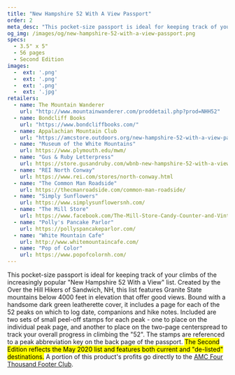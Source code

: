 ```yaml
---
title: "New Hampshire 52 With A View Passport"
order: 2
meta_desc: "This pocket-size passport is ideal for keeping track of your climbs of the increasingly popular 'New Hampshire 52 With a View' list."
og_img: /images/og/new-hampshire-52-with-a-view-passport.png
specs:
  - 3.5" x 5"
  - 56 pages
  - Second Edition
images:
  -  ext: '.png'
  -  ext: '.png'
  -  ext: '.png'
  -  ext: '.jpg'
retailers:
  - name: The Mountain Wanderer
    url: "http://www.mountainwanderer.com/proddetail.php?prod=NHH52"
  - name: Bondcliff Books
    url: "https://www.bondcliffbooks.com/"
  - name: Appalachian Mountain Club
    url: "https://amcstore.outdoors.org/new-hampshire-52-with-a-view-passport-055169"
  - name: "Museum of the White Mountains"
    url: https://www.plymouth.edu/mwm/
  - name: "Gus & Ruby Letterpress"
    url: https://store.gusandruby.com/wbnb-new-hampshire-52-with-a-view-passport-book.html
  - name: "REI North Conway"
    url: https://www.rei.com/stores/north-conway.html
  - name: "The Common Man Roadside"
    url: https://thecmanroadside.com/common-man-roadside/
  - name: "Simply Sunflowers"
    url: https://www.simplysunflowersnh.com/
  - name: "The Mill Store"
    url: https://www.facebook.com/The-Mill-Store-Candy-Counter-and-Vintage-Goods-473831913370734/
  - name: "Polly's Pancake Parlor"
    url: https://pollyspancakeparlor.com/
  - name: "White Mountain Cafe"
    url: http://www.whitemountaincafe.com/
  - name: "Pop of Color"
    url: https://www.popofcolornh.com/
---
```


This pocket-size passport is ideal for keeping track of your climbs of the increasingly popular &quot;New Hampshire 52 With a View&quot; list. Created by the Over the Hill Hikers of Sandwich, NH, this list features Granite State mountains below 4000 feet in elevation that offer good views. Bound with a handsome dark green leatherette cover, it includes a page for each of the 52 peaks on which to log date, companions and hike notes. Included are two sets of small peel-off stamps for each peak - one to place on the individual peak page, and another to place on the two-page centerspread to track your overall progress in climbing the &quot;52&quot;. The stamps are referenced to a peak abbreviation key on the back page of the passport. <mark>The Second Edition reflects the May 2020 list and features both current and "de-listed" destinations.</mark> A portion of this product's profits go directly to the [AMC Four Thousand Footer Club](http://www.amc4000footer.org/).